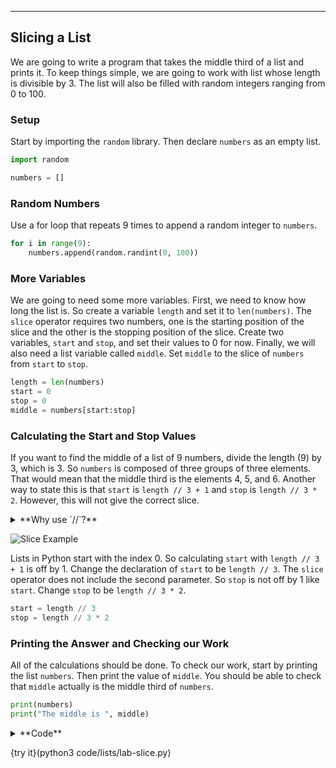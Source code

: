 ---

## Slicing a List
We are going to write a program that takes the middle third of a list and prints it. To keep things simple, we are going to work with list whose length is divisible by 3. The list will also be filled with random integers ranging from 0 to 100.

### Setup
Start by importing the `random` library. Then declare `numbers` as an empty list.

```python
import random

numbers = []
```

### Random Numbers
Use a for loop that repeats 9 times to append a random integer to `numbers`.

```python
for i in range(9):
    numbers.append(random.randint(0, 100))
```

### More Variables
We are going to need some more variables. First, we need to know how long the list is. So create a variable `length` and set it to `len(numbers)`. The `slice` operator requires two numbers, one is the starting position of the slice and the other is the stopping position of the slice. Create two variables, `start` and `stop`, and set their values to 0 for now. Finally, we will also need a list variable called `middle`. Set `middle` to the slice of `numbers` from `start` to `stop`.

```python
length = len(numbers)
start = 0
stop = 0
middle = numbers[start:stop]
```

### Calculating the Start and Stop Values
If you want to find the middle of a list of 9 numbers, divide the length (9) by 3, which is 3. So `numbers` is composed of three groups of three elements. That would mean that the middle third is the elements 4, 5, and 6. Another way to state this is that `start` is `length // 3 + 1` and `stop` is `length // 3 * 2`. However, this will not give the correct slice.

<details><summary>**Why use `//`?**</summary>The `slice` operator requires integers for its parameters. If you use the regular division (`/`), it will always return a floating point number. Floor division (`//`) will always return an integer. </details>

![Slice Example](.guides/images/slice-list-graphic.png)

Lists in Python start with the index 0. So calculating `start` with `length // 3 + 1` is off by 1. Change the declaration of `start` to be `length // 3`. The `slice` operator does not include the second parameter. So `stop` is not off by 1 like `start`. Change `stop` to be `length // 3 * 2`.

```python
start = length // 3
stop = length // 3 * 2
```

### Printing the Answer and Checking our Work
All of the calculations should be done. To check our work, start by printing the list `numbers`. Then print the value of `middle`. You should be able to check that `middle` actually is the middle third of `numbers`.

```python
print(numbers)
print("The middle is ", middle)
```

<details><summary>**Code**</summary><img src=".guides/images/slice-list-code.png"/></details>

{try it}(python3 code/lists/lab-slice.py)
